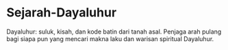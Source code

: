 # Sejarah-Dayaluhur
Dayaluhur: suluk, kisah, dan kode batin dari tanah asal. Penjaga arah pulang bagi siapa pun yang mencari makna laku dan warisan spiritual Dayaluhur.
